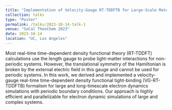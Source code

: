 ```yaml
---
title: "Implementation of Velocity-Gauge RT-TDDFTB for Large-Scale Materials"
collection: talks
type: "Poster"
permalink: /talks/2023-10-14-talk-1
venue: "SoCal TheoChem 2023"
date: 2023-10-14
location: "UC, Los Angeles"
---
```


Most real-time time-dependent density functional theory (RT-TDDFT) calculations use the length gauge to probe light-matter interactions for non-periodic systems. However, the translational symmetry of the Hamiltonian is broken by the external electric field in this gauge and cannot be used for periodic systems. In this work, we derived and implemented a velocity-gauge real-time time-dependent density functional tight-binding (VG-RT-TDDFTB) formalism for large and long-timescale electron dynamics simulations with periodic boundary conditions. Our approach is highly efficient and parallelizable for electron dynamic simulations of large and complex systems.
